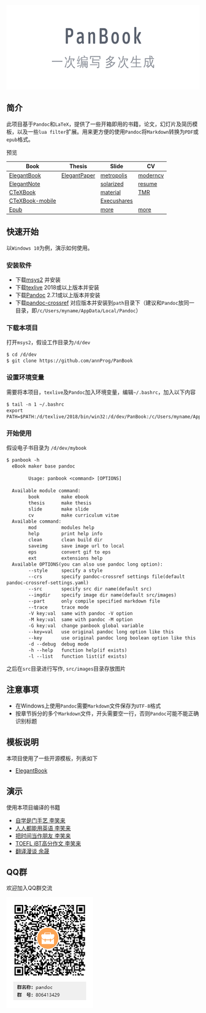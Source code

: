 <p align="center">
  <img height="220" src="src/images/logo.png">
</p>

## 简介
此项目基于`Pandoc`和`LaTeX`，提供了一些开箱即用的书籍，论文，幻灯片及简历模板，以及一些`lua filter`扩展。用来更方便的使用`Pandoc`将`Markdown`转换为`PDF`或`epub`格式。

预览

| Book | Thesis | Slide | CV |
| --- | --- | --- | --- |
|[ElegantBook](https://api.annhe.net/PanBook/PanBook-latex-elegantbook-pc.pdf) |[ElegantPaper](https://api.annhe.net/PanBook/PanBook-latex-elegantpaper-pc.pdf) | [metropolis](https://api.annhe.net/PanBook/beamer-beamer-metropolis.pdf) |[moderncv]()
|[ElegantNote](https://api.annhe.net/PanBook/PanBook-latex-elegantnote-pc.pdf) | |[solarized](https://api.annhe.net/PanBook/beamer-beamer-solarized.pdf)|[resume](https://api.annhe.net/PanBook/cv-cv-resume.pdf)|
|[CTeXBook](https://api.annhe.net/PanBook/PanBook-latex-ctexbook-pc.pdf) | | [material](https://api.annhe.net/PanBook/beamer-beamer-material.pdf)| [TMR](https://api.annhe.net/PanBook/cv-cv-tmr.pdf)|
|[CTeXBook-mobile](https://api.annhe.net/PanBook/PanBook-latex-ctexbook-mobile.pdf)| | [Execushares](https://api.annhe.net/PanBook/beamer-beamer-Execushares.pdf)| |
|[Epub](https://api.annhe.net/PanBook/PanBook.epub)  | |[more](https://github.com/annProg/PanBook/tree/master/demo/beamer) |[more](https://github.com/annProg/PanBook/tree/master/demo/cv) |

## 快速开始
以`Windows 10`为例，演示如何使用。

### 安装软件

- 下载[msys2](https://www.msys2.org/) 并安装
- 下载[texlive](http://mirror.ctan.org/systems/texlive/Images/) 2018或以上版本并安装
- 下载[Pandoc](https://pandoc.org/installing.html) 2.7.1或以上版本并安装
- 下载[pandoc-crossref](https://github.com/lierdakil/pandoc-crossref/releases) 对应版本并安装到`path`目录下（建议和`Pandoc`放同一目录，即`/c/Users/myname/AppData/Local/Pandoc`）

### 下载本项目

打开`msys2`，假设工作目录为`/d/dev`

```
$ cd /d/dev
$ git clone https://github.com/annProg/PanBook
```

### 设置环境变量
需要将本项目，`texlive`及`Pandoc`加入环境变量，编辑`~/.bashrc`，加入以下内容

```
$ tail -n 1 ~/.bashrc
export PATH=$PATH:/d/texlive/2018/bin/win32:/d/dev/PanBook:/c/Users/myname/AppData/Local/Pandoc
```

### 开始使用
假设电子书目录为 `/d/dev/mybook`

```
$ panbook -h
  eBook maker base pandoc

        Usage: panbook <command> [OPTIONS]

  Available module command:
        book        make ebook
        thesis      make thesis
        slide       make slide
        cv          make curriculum vitae
  Available command:
        mod         modules help
        help        print help info
        clean       clean build dir
        saveimg     save image url to local
        eps         convert gif to eps
        ext         extensions help
  Available OPTIONS(you can also use pandoc long option):
        --style     specify a style
        --crs       specify pandoc-crossref settings file(default pandoc-crossref-settings.yaml)
        --src       specify src dir name(default src)
        --imgdir    specify image dir name(default src/images)
        --part      only compile specified markdown file
        --trace     trace mode
        -V key:val  same with pandoc -V option
        -M key:val  same with pandoc -M option
        -G key:val  change panbook global variable
        --key=val   use original pandoc long option like this
        --key       use original pandoc long boolean option like this
        -d --debug  debug mode
        -h --help   function help(if exists)
        -l --list   function list(if exists)
```


之后在`src`目录进行写作, `src/images`目录存放图片

## 注意事项
- 在Windows上使用`Pandoc`需要`Markdown`文件保存为`UTF-8`格式
- 按章节拆分的多个`Markdown`文件，开头需要空一行，否则`Pandoc`可能不能正确识别标题

## 模板说明
本项目使用了一些开源模板，列表如下

- [ElegantBook](https://github.com/ElegantLaTeX/ElegantBook)

## 演示

使用本项目编译的书籍

- [自学是门手艺 李笑来](https://github.com/pandoc-ebook/the-craft-of-selfteaching)
- [人人都能用英语 李笑来](https://github.com/pandoc-ebook/everyone-can-use-english)
- [把时间当作朋友 李笑来](https://github.com/pandoc-ebook/time-as-a-friend/releases)
- [TOEFL iBT高分作文 李笑来](https://github.com/pandoc-ebook/twe185/releases)
- [翻译漫谈 余晟](https://github.com/pandoc-ebook/chitchat-on-translation/releases)

## QQ群
欢迎加入QQ群交流

![](src/images/qq.png)